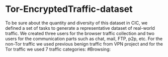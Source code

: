 # Tor-EncryptedTraffic-dataset
To be sure about the quantity and diversity of this dataset in CIC, we defined a set of tasks to generate a representative dataset of real-world traffic. We created three users for the browser traffic collection and two users for the communication parts such as chat, mail, FTP, p2p, etc. For the non-Tor traffic we used previous benign traffic from VPN project and for the Tor traffic we used 7 traffic categories:
#Browsing:
